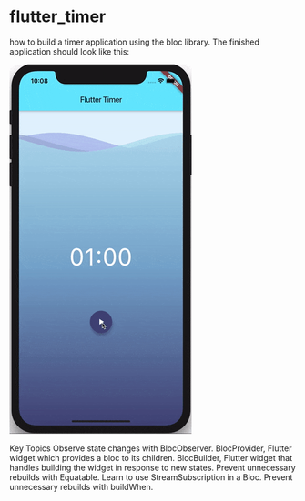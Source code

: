 # flutter_timer

how to build a timer application using the bloc library. The finished application should look like this:

![img](image/flutter_timer.gif)

Key Topics
    Observe state changes with BlocObserver.
    BlocProvider, Flutter widget which provides a bloc to its children.
    BlocBuilder, Flutter widget that handles building the widget in response to new states.
    Prevent unnecessary rebuilds with Equatable.
    Learn to use StreamSubscription in a Bloc.
    Prevent unnecessary rebuilds with buildWhen.